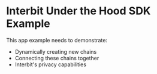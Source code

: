 # Interbit Under the Hood SDK Example

This app example needs to demonstrate:
 - Dynamically creating new chains
 - Connecting these chains together
 - Interbit's privacy capabilities

